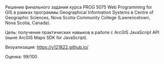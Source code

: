 Решение финального задания курса PROG 5075 Web Programming for GIS в рамках программы Geographical Information Systems в Centre of Geographic Sciences, Nova Scotia Community College (Lawrencetown, Nova Scotia, Canada). 

Цель: 
получение практических навыков в работе с ArcGIS JavaScript API (ныне ArcGIS Maps SDK for JavaScript).

Визуализация: 
https://y121822.github.io/

Оценка:
99/100
